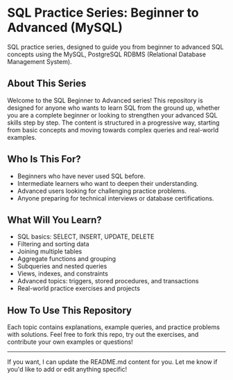 # SQL Practice Series: Beginner to Advanced (MySQL)

SQL practice series, designed to guide you from beginner to advanced SQL concepts using the MySQL, PostgreSQL RDBMS (Relational Database Management System).

## About This Series

Welcome to the SQL Beginner to Advanced series! This repository is designed for anyone who wants to learn SQL from the ground up, whether you are a complete beginner or looking to strengthen your advanced SQL skills step by step. The content is structured in a progressive way, starting from basic concepts and moving towards complex queries and real-world examples.

## Who Is This For?

- Beginners who have never used SQL before.
- Intermediate learners who want to deepen their understanding.
- Advanced users looking for challenging practice problems.
- Anyone preparing for technical interviews or database certifications.

## What Will You Learn?

- SQL basics: SELECT, INSERT, UPDATE, DELETE
- Filtering and sorting data
- Joining multiple tables
- Aggregate functions and grouping
- Subqueries and nested queries
- Views, indexes, and constraints
- Advanced topics: triggers, stored procedures, and transactions
- Real-world practice exercises and projects

## How To Use This Repository

Each topic contains explanations, example queries, and practice problems with solutions. Feel free to fork this repo, try out the exercises, and contribute your own examples or questions!

---

If you want, I can update the README.md content for you. Let me know if you'd like to add or edit anything specific!
